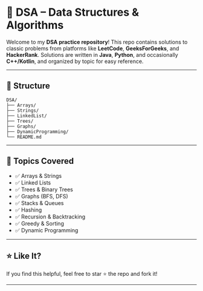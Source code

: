 # 📘 DSA – Data Structures & Algorithms

Welcome to my **DSA practice repository**! This repo contains solutions to classic problems from platforms like **LeetCode**, **GeeksForGeeks**, and **HackerRank**. Solutions are written in **Java**, **Python**, and occasionally **C++/Kotlin**, and organized by topic for easy reference.

---

## 📂 Structure

```
DSA/
├── Arrays/
├── Strings/
├── LinkedList/
├── Trees/
├── Graphs/
├── DynamicProgramming/
└── README.md
```

---

## 🧠 Topics Covered

- ✅ Arrays & Strings  
- ✅ Linked Lists  
- ✅ Trees & Binary Trees  
- ✅ Graphs (BFS, DFS)  
- ✅ Stacks & Queues  
- ✅ Hashing  
- ✅ Recursion & Backtracking  
- ✅ Greedy & Sorting  
- ✅ Dynamic Programming  

---

## ⭐ Like It?

If you find this helpful, feel free to star ⭐ the repo and fork it!

---
